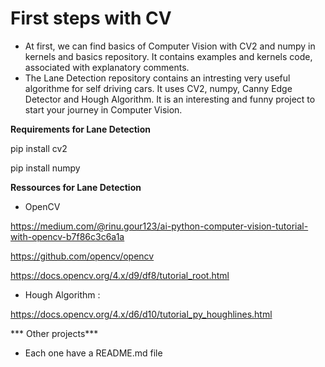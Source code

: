 # First steps with CV

* At first, we can find basics of Computer Vision with CV2 and numpy in kernels and basics repository.
It contains examples and kernels code, associated with explanatory comments.
* The Lane Detection repository contains an intresting very useful algorithme for self driving cars.
It uses CV2, numpy, Canny Edge Detector and Hough Algorithm.
It is an interesting and funny project to start your journey in Computer Vision.

**Requirements for Lane Detection**

pip install cv2

pip install numpy

**Ressources for Lane Detection**
* OpenCV

https://medium.com/@rinu.gour123/ai-python-computer-vision-tutorial-with-opencv-b7f86c3c6a1a

https://github.com/opencv/opencv

https://docs.opencv.org/4.x/d9/df8/tutorial_root.html

* Hough Algorithm :

https://docs.opencv.org/4.x/d6/d10/tutorial_py_houghlines.html


*** Other projects***
- Each one have a README.md file

